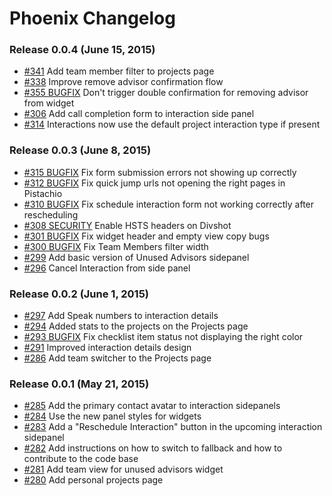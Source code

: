 # Phoenix Changelog

### Release 0.0.4 (June 15, 2015)

- [#341](https://github.com/alphasights/phoenix/pull/341) Add team member filter to projects page
- [#338](https://github.com/alphasights/phoenix/pull/338) Improve remove advisor confirmation flow
- [#355 BUGFIX](https://github.com/alphasights/phoenix/pull/335) Don't trigger double confirmation for removing advisor from widget
- [#306](https://github.com/alphasights/phoenix/pull/306) Add call completion form to interaction side panel
- [#314](https://github.com/alphasights/phoenix/pull/314) Interactions now use the default project interaction type if present

### Release 0.0.3 (June 8, 2015)

- [#315 BUGFIX](https://github.com/alphasights/phoenix/pull/315) Fix form submission errors not showing up correctly
- [#312 BUGFIX](https://github.com/alphasights/phoenix/pull/312) Fix quick jump urls not opening the right pages in Pistachio
- [#310 BUGFIX](https://github.com/alphasights/phoenix/pull/310) Fix schedule interaction form not working correctly after rescheduling
- [#308 SECURITY](https://github.com/alphasights/phoenix/pull/308) Enable HSTS headers on Divshot
- [#301 BUGFIX](https://github.com/alphasights/phoenix/pull/301) Fix widget header and empty view copy bugs
- [#300 BUGFIX](https://github.com/alphasights/phoenix/pull/300) Fix Team Members filter width
- [#299](https://github.com/alphasights/phoenix/pull/299) Add basic version of Unused Advisors sidepanel
- [#296](https://github.com/alphasights/phoenix/pull/296) Cancel Interaction from side panel

### Release 0.0.2 (June 1, 2015)

- [#297](https://github.com/alphasights/phoenix/pull/297) Add Speak numbers to interaction details
- [#294](https://github.com/alphasights/phoenix/pull/294) Added stats to the projects on the Projects page
- [#293 BUGFIX](https://github.com/alphasights/phoenix/pull/293) Fix checklist item status not displaying the right color
- [#291](https://github.com/alphasights/phoenix/pull/291) Improved interaction details design
- [#286](https://github.com/alphasights/phoenix/pull/286) Add team switcher to the Projects page

### Release 0.0.1 (May 21, 2015)

- [#285](https://github.com/alphasights/phoenix/pull/285) Add the primary contact avatar to interaction sidepanels
- [#284](https://github.com/alphasights/phoenix/pull/284) Use the new panel styles for widgets
- [#283](https://github.com/alphasights/phoenix/pull/283) Add a "Reschedule Interaction" button in the upcoming interaction sidepanel
- [#282](https://github.com/alphasights/phoenix/pull/282) Add instructions on how to switch to fallback and how to contribute to the code base
- [#281](https://github.com/alphasights/phoenix/pull/281) Add team view for unused advisors widget
- [#280](https://github.com/alphasights/phoenix/pull/280) Add personal projects page
